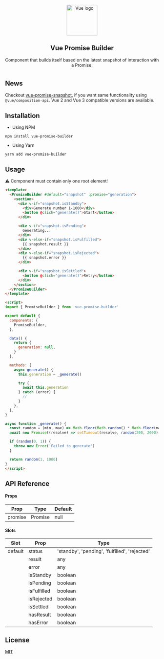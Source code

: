 <p align="center"><img width="100" height="100" src="https://vuejs.org/images/logo.png" alt="Vue logo"></p>

<h2 align="center">Vue Promise Builder</h2>

<p align="center">
  Component that builds itself based on the latest snapshot of interaction with a Promise.
</p>

#

## News

Checkout [vue-promise-snapshot](https://github.com/c5n8/vue-promise-snapshot), if you want same functionality using `@vue/composition-api`. Vue 2 and Vue 3 compatible versions are available.

## Installation

- Using NPM
```
npm install vue-promise-builder
```

- Using Yarn
```
yarn add vue-promise-builder
```

## Usage

⚠️ Component must contain only one root element!

```html
<template>
  <PromiseBuilder #default="snapshot" :promise="generation">
    <section>
      <div v-if="snapshot.isStandby">
        <div>Generate number 1-1000</div>
        <button @click="generate()">Start</button>
      </div>

      <div v-if="snapshot.isPending">
        Generating...
      </div>
      <div v-else-if="snapshot.isFulfilled">
        {{ snapshot.result }}
      </div>
      <div v-else-if="snapshot.isRejected">
        {{ snapshot.error }}
      </div>

      <div v-if="snapshot.isSettled">
        <button @click="generate()">Retry</button>
      </div>
    </section>
  </PromiseBuilder>
</template>

<script>
import { PromiseBuilder } from 'vue-promise-builder'

export default {
  components: {
    PromiseBuilder,
  },

  data() {
    return {
      generation: null,
    }
  },

  methods: {
    async generate() {
      this.generation = _generate()

      try {
        await this.generation
      } catch (error) {
        //
      }
    },
  },
}

async function _generate() {
  const random = (min, max) => Math.floor(Math.random() * Math.floor(max - min + 1)) + parseInt(min)
  await new Promise((resolve) => setTimeout(resolve, random(200, 2000)))

  if (random(0, 1)) {
    throw new Error('Failed to generate')
  }

  return random(1, 1000)
}
</script>
```

## API Reference

#### Props

| Prop    | Type    | Default |
| ------- | ------- | ------- |
| promise | Promise | null    |

#### Slots

| Slot    | Prop        | Type                                          |
| ------- | ----------- | --------------------------------------------- |
| default | status      | 'standby', 'pending', 'fulfilled', 'rejected' |
|         | result      | any                                           |
|         | error       | any                                           |
|         | isStandby   | boolean                                       |
|         | isPending   | boolean                                       |
|         | isFulfilled | boolean                                       |
|         | isRejected  | boolean                                       |
|         | isSettled   | boolean                                       |
|         | hasResult   | boolean                                       |
|         | hasError    | boolean                                       |

## License

[MIT](http://opensource.org/licenses/MIT)
